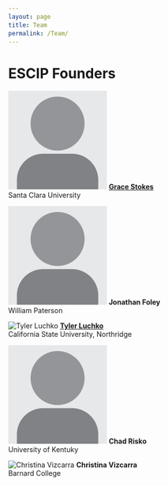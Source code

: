 ```yaml
---
layout: page
title: Team
permalink: /Team/
---
```


# ESCIP Founders

<img src="/assets/images/person.png"
	 alt="Grace Stokes"
	 class="personal_photo">
[**Grace Stokes**](https://blogs.scu.edu/stokeslab/)  
Santa Clara University  

<div style="clear:both;"></div>

<img src="/assets/images/person.png"
	 alt="Jonathan Foley"
	 class="personal_photo">
**Jonathan Foley**  
William Paterson  

<div style="clear:both;"></div>

<img srcset="/assets/images/Tyler_Luchko_1x.jpg 1x,
             /assets/images/Tyler_Luchko_2x.jpg 2x,
             /assets/images/Tyler_Luchko_3x.jpg 3x"
     src="/assets/images/Tyler_Luchko_3x.jpg"
	 alt="Tyler Luchko"
	 class="personal_photo">
[**Tyler Luchko**](https://luchkolab.org)  
California State University, Northridge  

<div style="clear:both;"></div>

<img src="/assets/images/person.png"
	 alt="Chad Risko"
	 class="personal_photo">
**Chad Risko**  
University of Kentuky  

<div style="clear:both;"></div>

<img srcset="/assets/images/Christina_Vizcarra_1x.jpg 1x,
             /assets/images/Christina_Vizcarra_2x.jpg 2x,
             /assets/images/Christina_Vizcarra_3x.jpg 3x"
     src="/assets/images/person.png"
	 alt="Christina Vizcarra"
	 class="personal_photo">
**Christina Vizcarra**  
Barnard College  

